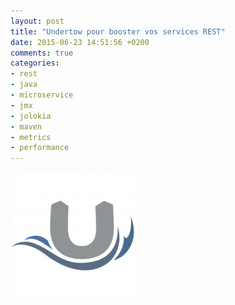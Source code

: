 ```yaml
---
layout: post
title: "Undertow pour booster vos services REST"
date: 2015-06-23 14:51:56 +0200
comments: true
categories: 
- rest
- java
- microservice
- jmx
- jolokia
- maven
- metrics
- performance
---
```

![left-small](/images/undertow.png)

